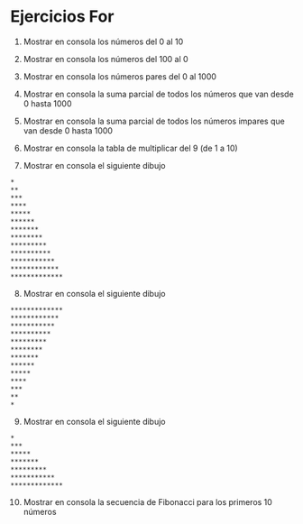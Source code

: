 # Ejercicios For

1. Mostrar en consola los números del 0 al 10

2. Mostrar en consola los números del 100 al 0

3. Mostrar en consola los números pares del 0 al 1000 

4. Mostrar en consola la suma parcial de todos los números que van desde 0 hasta 1000

5. Mostrar en consola la suma parcial de todos los números impares que van desde 0 hasta 1000

6. Mostrar en consola la tabla de multiplicar del 9 (de 1 a 10)

7. Mostrar en consola el siguiente dibujo
```
*
**
***
****
*****
******
*******
********
*********
**********
***********
************
*************
```

8. Mostrar en consola el siguiente dibujo
```
*************
************
***********
**********
*********
********
*******
******
*****
****
***
**
*
```
9. Mostrar en consola el siguiente dibujo
```
*
***
*****
*******
*********
***********
*************
```

10. Mostrar en consola la secuencia de Fibonacci para los primeros 10 números




